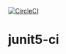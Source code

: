[![CircleCI](https://circleci.com/gh/danish878/junit5-ci.svg?style=svg)](https://circleci.com/gh/danish878/junit5-ci)

# junit5-ci